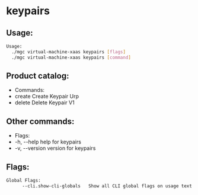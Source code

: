 # keypairs

## Usage:
```bash
Usage:
  ./mgc virtual-machine-xaas keypairs [flags]
  ./mgc virtual-machine-xaas keypairs [command]
```

## Product catalog:
- Commands:
- create      Create Keypair Urp
- delete      Delete Keypair V1

## Other commands:
- Flags:
- -h, --help      help for keypairs
- -v, --version   version for keypairs

## Flags:
```bash
Global Flags:
      --cli.show-cli-globals   Show all CLI global flags on usage text
```

